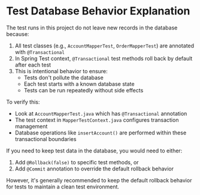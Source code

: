 # Test Database Behavior Explanation

The test runs in this project do not leave new records in the database because:

1. All test classes (e.g., `AccountMapperTest`, `OrderMapperTest`) are annotated with `@Transactional`
2. In Spring Test context, `@Transactional` test methods roll back by default after each test
3. This is intentional behavior to ensure:
   - Tests don't pollute the database
   - Each test starts with a known database state
   - Tests can be run repeatedly without side effects

To verify this:
- Look at `AccountMapperTest.java` which has `@Transactional` annotation
- The test context in `MapperTestContext.java` configures transaction management
- Database operations like `insertAccount()` are performed within these transactional boundaries

If you need to keep test data in the database, you would need to either:
1. Add `@Rollback(false)` to specific test methods, or
2. Add `@Commit` annotation to override the default rollback behavior

However, it's generally recommended to keep the default rollback behavior for tests to maintain a clean test environment.